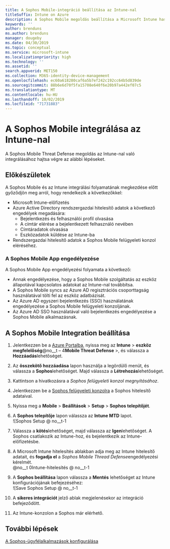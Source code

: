 ```yaml
---
title: A Sophos Mobile-integráció beállítása az Intune-nal
titleSuffix: Intune on Azure
description: A Sophos Mobile megoldás beállítása a Microsoft Intune használatával a mobileszköz-hozzáférés szabályozásához a vállalati erőforrásokhoz.
keywords: ''
author: brenduns
ms.author: brenduns
manager: dougeby
ms.date: 04/30/2019
ms.topic: conceptual
ms.service: microsoft-intune
ms.localizationpriority: high
ms.technology: ''
ms.assetid: ''
search.appverid: MET150
ms.collection: M365-identity-device-management
ms.openlocfilehash: ec60a618280caf6a5b7ef242c192cc64b5d839de
ms.sourcegitcommit: 88b6e6d70f5fa15708e640f6e20b97a442ef07c5
ms.translationtype: MT
ms.contentlocale: hu-HU
ms.lasthandoff: 10/02/2019
ms.locfileid: "71731883"
---
```

# <a name="integrate-sophos-mobile-with-intune"></a>A Sophos Mobile integrálása az Intune-nal  

A Sophos Mobile Threat Defense megoldás az Intune-nal való integrálásához hajtsa végre az alábbi lépéseket.  

## <a name="before-you-begin"></a>Előkészületek  

A Sophos Mobile és az Intune integrálási folyamatának megkezdése előtt győződjön meg arról, hogy rendelkezik a következőkkel:  
- Microsoft Intune-előfizetés  
- Azure Active Directory rendszergazdai hitelesítő adatok a következő engedélyek megadására:  
  - Bejelentkezés és felhasználói profil olvasása  
  - A címtár elérése a bejelentkezett felhasználó nevében  
  - Címtáradatok olvasása  
  - Eszközadatok küldése az Intune-ba  
- Rendszergazdai hitelesítő adatok a Sophos Mobile felügyeleti konzol eléréséhez.  


### <a name="sophos-mobile-app-authorization"></a>A Sophos Mobile App engedélyezése  
  
A Sophos Mobile App engedélyezési folyamata a következő:  
- Annak engedélyezése, hogy a Sophos Mobile szolgáltatás az eszköz állapotával kapcsolatos adatokat az Intune-nal továbbítsa.  
- A Sophos Mobile syncs az Azure AD regisztrációs csoporttagság használatával tölti fel az eszköz adatbázisát.  
- Az Azure AD egyszeri bejelentkezés (SSO) használatának engedélyezése a Sophos Mobile felügyeleti konzoljának.  
- Az Azure AD SSO használatával való bejelentkezés engedélyezése a Sophos Mobile alkalmazásnak.  


## <a name="to-set-up-sophos-mobile-integration"></a>A Sophos Mobile Integration beállítása  

1. Jelentkezzen be a [Azure Portalba]( https://portal.azure.com/), nyissa meg az **Intune** > **eszköz megfelelőség**@no__t – 4**Mobile Threat Defense** >, és válassza a **Hozzáadás**lehetőséget.  
2. Az **összekötő hozzáadása** lapon használja a legördülő menüt, és válassza a **Sophos**lehetőséget. Majd válassza a **Létrehozás**lehetőséget.  
3. Kattintson a hivatkozásra a *Sophos felügyeleti konzol megnyitásához*.  
4. Jelentkezzen be a [Sophos felügyeleti konzolra](https://central.sophos.com/) a Sophos hitelesítő adataival.  
5. Nyissa meg a **Mobile** > **Beállítások** > **Setup** > **Sophos telepítőjét**.  
6. A **Sophos telepítője** lapon válassza az **Intune MTD** lapot.  
   ![Sophos Setup @ no__t-1 
 
7. Válassza a **kötés**lehetőséget, majd válassza az **Igen**lehetőséget. A Sophos csatlakozik az Intune-hoz, és bejelentkezik az Intune-előfizetésbe. 
8. A Microsoft Intune hitelesítés ablakban adja meg az Intune hitelesítő adatait, és **fogadja el** a *Sophos Mobile Thread Defense*engedélyezési kérelmét.  
   @no__t 0Intune-hitelesítés @ no__t-1

9. A **Sophos beállítása** lapon válassza a **Mentés** lehetőséget az Intune konfigurációjának befejezéséhez:  
   ![Save Sophos Setup @ no__t-1  

1. A **sikeres integrációt** jelző ablak megjelenésekor az integráció befejeződött.  
1. Az Intune-konzolon a Sophos már elérhető.  


## <a name="next-steps"></a>További lépések  
[A Sophos-ügyfélalkalmazások konfigurálása](mtd-apps-ios-app-configuration-policy-add-assign.md)
